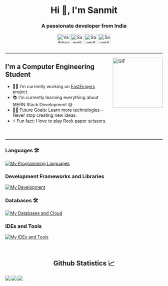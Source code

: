 <h1 align="center">Hi 👋, I'm Sanmit</h1>
<h3 align="center">A passionate developer from India</h3>


<p align='center'>
<a href="https://www.linkedin.com/in/sanmit-suthar-650175238/" target="_blank"><img align="center" src="https://raw.githubusercontent.com/rahuldkjain/github-profile-readme-generator/master/src/images/icons/Social/linked-in-alt.svg" alt="Vaibhav3011" height="30" width="40" /></a>
<a href="https://github.com/Sanmit0804" target="_blank"><img align="center" src="https://raw.githubusercontent.com/rahuldkjain/github-profile-readme-generator/master/src/images/icons/Social/github.svg" alt="Sanmit0804" height="30" width="40" /></a>
<a href="discordapp.com/users/748110093672775721" target="_blank"><img align="center" src="https://raw.githubusercontent.com/rahuldkjain/github-profile-readme-generator/master/src/images/icons/Social/discord.svg" alt="Sanmit0804" height="30" width="40" /></a>
<a href="https://www.instagram.com/im_sanmit_/" target="_blank"><img align="center" src="https://raw.githubusercontent.com/rahuldkjain/github-profile-readme-generator/master/src/images/icons/Social/instagram.svg" alt="Sanmit0804" height="30" width="40" /></a>
<!-- <a href="" target="blank"><img align="center" src="https://raw.githubusercontent.com/rahuldkjain/github-profile-readme-generator/master/src/images/icons/Social/geeks-for-geeks.svg" alt="Vaibhav02" height="30" width="40" /></a> -->
<!-- <a href="" target="blank"><img align="center" src="https://raw.githubusercontent.com/rahuldkjain/github-profile-readme-generator/master/src/images/icons/Social/leet-code.svg" alt="vaibhav_jaiswal" height="30" width="40" /></a> -->
<!-- <a href="" target="blank"><img align="center" src="https://cdn.jsdelivr.net/npm/simple-icons@3.1.0/icons/codechef.svg" alt="vaibhav2511" height="30" width="40" /></a> -->
<!-- <a href="" target="blank"><img align="center" src="https://raw.githubusercontent.com/rahuldkjain/github-profile-readme-generator/master/src/images/icons/Social/hackerrank.svg" alt="vaibhav_jaiswal" height="30" width="40" /></a> -->
<!-- <a href=""><img align="center" src="https://raw.githubusercontent.com/rahuldkjain/github-profile-readme-generator/master/src/images/icons/Social/medium.svg" alt="vaibhav3011" height="30" width="40" /></a> -->
<!--  <a href=""><img align="center" src="https://raw.githubusercontent.com/rahuldkjain/github-profile-readme-generator/master/src/images/icons/Social/twitter.svg" alt="VaibhavJais02" height="30" width="40" /></a> -->
<br>
<br>

---

<!-- <img align="right" alt="GIF" height="160px" src="https://media.giphy.com/media/du3J3cXyzhj75IOgvA/giphy.gif" /> -->
<img align="right" alt="GIF" height="160px" src="https://media1.tenor.com/m/bxe8Qsx3UusAAAAC/cat.gif" />

## I'm a Computer Engineering Student  

- 👨‍💻 I’m currently working on <a href="https://sanmit0804.github.io/FastFingers/FastFingers/">FastFingers</a> project.
- 📚 I’m currently learning everything about MERN Stack Development 😅
- 💪🏼 Future Goals: Learn more technologies - Never stop creating new ideas.
- ⚡ Fun fact: I love to play Rock paper scissors.
<br>

---

### Languages 🛠 
[![My Programming Languages](https://skillicons.dev/icons?i=java,ts,js,html,css,ejs)](https://skillicons.dev)

### Development Frameworks and Libraries
[![My Development](https://skillicons.dev/icons?i=react,express,nodejs,tailwind)](https://skillicons.dev)

### Databases 🛠 
[![My Databases and Cloud](https://skillicons.dev/icons?i=mongodb,mysql)](https://skillicons.dev)

### IDEs and Tools
[![My IDEs and Tools](https://skillicons.dev/icons?i=vscode,git,github,figma,postman,photoshop,premiere,notion)](https://skillicons.dev)


<br/>
<h2 align="center"> Github Statistics 📈</h2>
 
<a href="https://github.com/anuraghazra/github-readme-stats">
  <img align="center" src="https://github-readme-stats.vercel.app/api?username=Sanmit0804&theme=dark&hide_border=true" />
</a>
<a href="https://github.com/anuraghazra/github-readme-stats">
  <img align="center" src="https://github-readme-stats.vercel.app/api/top-langs/?username=Sanmit0804&layout=compact&theme=dark&hide_border=true" />
</a>
<a href="https://github.com/anuraghazra/github-readme-stats">
  <img align="center" src="http://github-readme-streak-stats.herokuapp.com?user=Sanmit0804&theme=dark&hide_border=true&date_format=M%20j%5B%2C%20Y%5D" />
</a><br><br>
